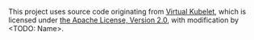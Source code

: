 This project uses source code originating from [Virtual Kubelet](https://github.com/virtual-kubelet/virtual-kubelet),
which is licensed under [the Apache License, Version 2.0](http://www.apache.org/licenses/LICENSE-2.0),
with modification by <TODO: Name>.
